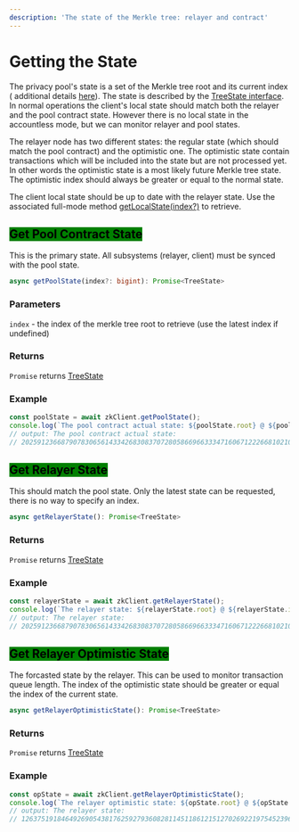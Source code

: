 ```yaml
---
description: 'The state of the Merkle tree: relayer and contract'
---
```


# Getting the State

The privacy pool's state is a set of the Merkle tree root and its current index ( additional details [here](../../untitled/)). The state is described by the [TreeState interface](../common-types.md#tree-state). In normal operations the client's local state should match both the relayer and the pool contract state. However there is no local state in the accountless mode, but we can monitor relayer and pool states.

The relayer node has two different states: the regular state (which should match the pool contract) and the optimistic one. The optimistic state contain transactions which will be included into the state but are not processed yet. In other words the optimistic state is a most likely future Merkle tree state. The optimistic index should always be greater or equal to the normal state.

The client local state should be up to date with the relayer state. Use the associated full-mode method [getLocalState(index?)](../full-mode-operations/account-state.md#getting-the-local-state) to retrieve.

## <mark style="background-color:green;">Get Pool Contract State</mark>

This is the primary state. All subsystems (relayer, client) must be synced with the pool state.

```typescript
async getPoolState(index?: bigint): Promise<TreeState>
```

### Parameters

`index` - the index of the merkle tree root to retrieve (use the latest index if undefined)&#x20;

### Returns

`Promise` returns [TreeState](../common-types.md#tree-state)

### Example

```typescript
const poolState = await zkClient.getPoolState();
console.log(`The pool contract actual state: ${poolState.root} @ ${poolState.index}`);
// output: The pool contract actual state:
// 20259123668790783065614334268308370728058669663334716067122266810210516357394 @ 533760
```

## <mark style="background-color:green;">Get Relayer State</mark>

This should match the pool state. Only the latest state can be requested, there is no way to specify an index.

```typescript
async getRelayerState(): Promise<TreeState>
```

### Returns

`Promise` returns [TreeState](../common-types.md#tree-state)

### Example

```typescript
const relayerState = await zkClient.getRelayerState();
console.log(`The relayer state: ${relayerState.root} @ ${relayerState.index}`);
// output: The relayer state:
// 20259123668790783065614334268308370728058669663334716067122266810210516357394 @ 533760
```

## <mark style="background-color:green;">Get Relayer Optimistic State</mark>

The forcasted state by the relayer. This can be used to monitor transaction queue length. The index of the optimistic state should be greater or equal the index of the current state.

```typescript
async getRelayerOptimisticState(): Promise<TreeState>
```

### Returns

`Promise` returns [TreeState](../common-types.md#tree-state)

### Example

```typescript
const opState = await zkClient.getRelayerOptimisticState();
console.log(`The relayer optimistic state: ${opState.root} @ ${opState.index}`);
// output: The relayer state:
// 12637519184649269054381762592793608281145118612151270269221975452396577578313 @ 533888
```
